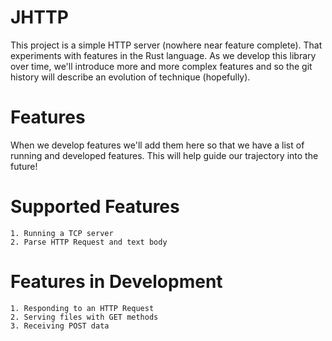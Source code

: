 # JHTTP

This project is a simple HTTP server (nowhere near feature complete).
That experiments with features in the Rust language. As we develop this library
over time, we'll introduce more and more complex features and so the git
history will describe an evolution of technique (hopefully).

# Features

When we develop features we'll add them here so that we have a list of running
and developed features. This will help guide our trajectory into the future!

# Supported Features

    1. Running a TCP server
    2. Parse HTTP Request and text body


# Features in Development

    1. Responding to an HTTP Request
    2. Serving files with GET methods
    3. Receiving POST data
